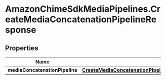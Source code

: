 # AmazonChimeSdkMediaPipelines.CreateMediaConcatenationPipelineResponse

## Properties

Name | Type | Description | Notes
------------ | ------------- | ------------- | -------------
**mediaConcatenationPipeline** | [**CreateMediaConcatenationPipelineResponseMediaConcatenationPipeline**](CreateMediaConcatenationPipelineResponseMediaConcatenationPipeline.md) |  | [optional] 



